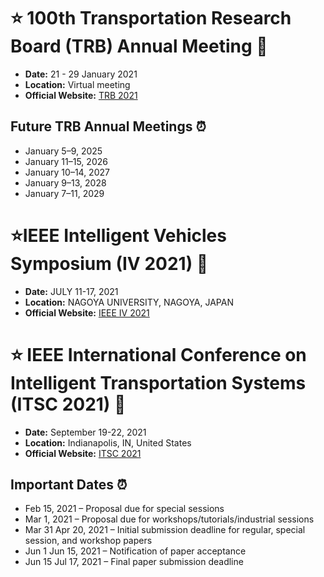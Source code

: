 

# :star: 100th Transportation Research Board (TRB) Annual Meeting 🚗

- **Date:** 21 - 29 January 2021
- **Location:** Virtual meeting
- **Official Website:** [TRB 2021](http://www.trb.org/AnnualMeeting/AnnualMeeting.aspx)

## Future TRB Annual Meetings ⏰

- January 5–9, 2025
- January 11–15, 2026
- January 10–14, 2027
- January 9–13, 2028
- January 7–11, 2029



# :star:IEEE Intelligent Vehicles Symposium (IV 2021) 🚗

- **Date:**  JULY 11-17, 2021
- **Location:** NAGOYA UNIVERSITY, NAGOYA, JAPAN
- **Official Website:** [IEEE IV 2021](https://ieee-iv.org/2021/index.html)



 # :star: IEEE International Conference on Intelligent Transportation Systems (ITSC 2021)  🚗

- **Date:**  September 19-22, 2021
- **Location:** Indianapolis, IN, United States
- **Official Website:** [ITSC 2021](https://ieee-itsc.org/2021/index.html)

## Important Dates ⏰

- Feb 15, 2021 – Proposal due for special sessions
- Mar 1, 2021 – Proposal due for workshops/tutorials/industrial sessions
- Mar 31 Apr 20, 2021 – Initial submission deadline for regular, special session, and workshop papers
- Jun 1 Jun 15, 2021 – Notification of paper acceptance
- Jun 15 Jul 17, 2021 – Final paper submission deadline



